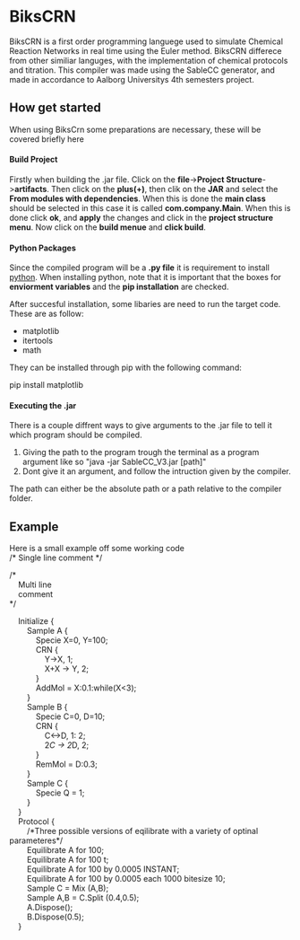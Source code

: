 BiksCRN
=======
BiksCRN is a first order programming languege used to simulate Chemical Reaction Networks in real time using the Euler method. BiksCRN differece from other similiar languges, with the implementation of chemical protocols and titration. This compiler was made using the SableCC generator, and made in accordance to Aalborg Universitys 4th semesters project.

How get started
---------------
When using BiksCrn some preparations are necessary, these will be covered briefly here
#### Build Project
Firstly when building the .jar file. Click on the **file**->**Project Structure**->**artifacts**. Then click on the **plus(+)**, then clik on the **JAR** and select the **From modules with dependencies**. When this is done the **main class** should be selected in this case it is called **com.company.Main**. When this is done click **ok**, and **apply** the changes and click in the **project structure menu**. Now click on the **build menue** and **click build**.

#### Python Packages
Since the compiled program will be a **.py file** it is requirement to install [python](https://www.python.org/downloads/).
When installing python, note that it is important that the boxes for **enviorment variables** and the **pip installation** are checked.

After succesful installation, some libaries are need to run the target code. These are as follow:
* matplotlib
* itertools
* math

They can be installed through pip with the following command: 

pip install matplotlib

#### Executing the .jar
There is a couple diffrent ways to give arguments to the .jar file to tell it which program should be compiled. 
1. Giving the path to the program trough the terminal as a program argument like so "java -jar SableCC_V3.jar [path]"
1. Dont give it an argument, and follow the intruction given by the compiler.

The path can either be the absolute path or a path relative to the compiler folder.

Example
-------
Here is a small example off some working code  
\/\* Single line comment \*\/

/\*  
&nbsp;&nbsp;&nbsp;&nbsp;Multi line  
&nbsp;&nbsp;&nbsp;&nbsp;comment  
\*/  

&nbsp;&nbsp;&nbsp;&nbsp;Initialize {  
&nbsp;&nbsp;&nbsp;&nbsp;&nbsp;&nbsp;&nbsp;&nbsp;Sample A {  
&nbsp;&nbsp;&nbsp;&nbsp;&nbsp;&nbsp;&nbsp;&nbsp;&nbsp;&nbsp;&nbsp;&nbsp;Specie X=0, Y=100;  
&nbsp;&nbsp;&nbsp;&nbsp;&nbsp;&nbsp;&nbsp;&nbsp;&nbsp;&nbsp;&nbsp;&nbsp;CRN {  
&nbsp;&nbsp;&nbsp;&nbsp;&nbsp;&nbsp;&nbsp;&nbsp;&nbsp;&nbsp;&nbsp;&nbsp;&nbsp;&nbsp;&nbsp;&nbsp;Y->X, 1;  
&nbsp;&nbsp;&nbsp;&nbsp;&nbsp;&nbsp;&nbsp;&nbsp;&nbsp;&nbsp;&nbsp;&nbsp;&nbsp;&nbsp;&nbsp;&nbsp;X+X -> Y, 2;  
&nbsp;&nbsp;&nbsp;&nbsp;&nbsp;&nbsp;&nbsp;&nbsp;&nbsp;&nbsp;&nbsp;&nbsp;}  
&nbsp;&nbsp;&nbsp;&nbsp;&nbsp;&nbsp;&nbsp;&nbsp;&nbsp;&nbsp;&nbsp;&nbsp;AddMol = X:0.1:while(X<3);  
&nbsp;&nbsp;&nbsp;&nbsp;&nbsp;&nbsp;&nbsp;&nbsp;}  
&nbsp;&nbsp;&nbsp;&nbsp;&nbsp;&nbsp;&nbsp;&nbsp;Sample B {  
&nbsp;&nbsp;&nbsp;&nbsp;&nbsp;&nbsp;&nbsp;&nbsp;&nbsp;&nbsp;&nbsp;&nbsp;Specie C=0, D=10;  
&nbsp;&nbsp;&nbsp;&nbsp;&nbsp;&nbsp;&nbsp;&nbsp;&nbsp;&nbsp;&nbsp;&nbsp;CRN {  
&nbsp;&nbsp;&nbsp;&nbsp;&nbsp;&nbsp;&nbsp;&nbsp;&nbsp;&nbsp;&nbsp;&nbsp;&nbsp;&nbsp;&nbsp;&nbsp;C<->D, 1: 2;  
&nbsp;&nbsp;&nbsp;&nbsp;&nbsp;&nbsp;&nbsp;&nbsp;&nbsp;&nbsp;&nbsp;&nbsp;&nbsp;&nbsp;&nbsp;&nbsp;2*C -> 2*D, 2;  
&nbsp;&nbsp;&nbsp;&nbsp;&nbsp;&nbsp;&nbsp;&nbsp;&nbsp;&nbsp;&nbsp;&nbsp;}  
&nbsp;&nbsp;&nbsp;&nbsp;&nbsp;&nbsp;&nbsp;&nbsp;&nbsp;&nbsp;&nbsp;&nbsp;RemMol = D:0.3;  
&nbsp;&nbsp;&nbsp;&nbsp;&nbsp;&nbsp;&nbsp;&nbsp;}  
&nbsp;&nbsp;&nbsp;&nbsp;&nbsp;&nbsp;&nbsp;&nbsp;Sample C {  
&nbsp;&nbsp;&nbsp;&nbsp;&nbsp;&nbsp;&nbsp;&nbsp;&nbsp;&nbsp;&nbsp;&nbsp;Specie Q = 1;  
&nbsp;&nbsp;&nbsp;&nbsp;&nbsp;&nbsp;&nbsp;&nbsp;}  
&nbsp;&nbsp;&nbsp;&nbsp;}  
&nbsp;&nbsp;&nbsp;&nbsp;Protocol {  
    &nbsp;&nbsp;&nbsp;&nbsp;&nbsp;&nbsp;&nbsp;&nbsp;/\*Three possible versions of eqilibrate with a variety of optinal parameteres\*/  
    &nbsp;&nbsp;&nbsp;&nbsp;&nbsp;&nbsp;&nbsp;&nbsp;Equilibrate A for 100;  
    &nbsp;&nbsp;&nbsp;&nbsp;&nbsp;&nbsp;&nbsp;&nbsp;Equilibrate A for 100 t;  
    &nbsp;&nbsp;&nbsp;&nbsp;&nbsp;&nbsp;&nbsp;&nbsp;Equilibrate A for 100 by 0.0005 INSTANT;  
    &nbsp;&nbsp;&nbsp;&nbsp;&nbsp;&nbsp;&nbsp;&nbsp;Equilibrate A for 100 by 0.0005 each 1000 bitesize 10;  
    &nbsp;&nbsp;&nbsp;&nbsp;&nbsp;&nbsp;&nbsp;&nbsp;Sample C = Mix (A,B);  
    &nbsp;&nbsp;&nbsp;&nbsp;&nbsp;&nbsp;&nbsp;&nbsp;Sample A,B = C.Split (0.4,0.5);  
    &nbsp;&nbsp;&nbsp;&nbsp;&nbsp;&nbsp;&nbsp;&nbsp;A.Dispose();  
    &nbsp;&nbsp;&nbsp;&nbsp;&nbsp;&nbsp;&nbsp;&nbsp;B.Dispose(0.5);  
&nbsp;&nbsp;&nbsp;&nbsp;}  
